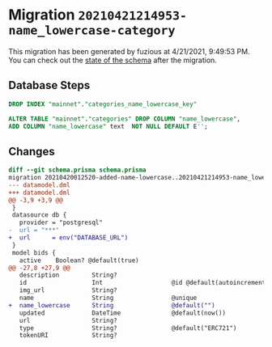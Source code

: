 # Migration `20210421214953-name_lowercase-category`

This migration has been generated by fuzious at 4/21/2021, 9:49:53 PM.
You can check out the [state of the schema](./schema.prisma) after the migration.

## Database Steps

```sql
DROP INDEX "mainnet"."categories_name_lowercase_key"

ALTER TABLE "mainnet"."categories" DROP COLUMN "name_lowercase",
ADD COLUMN "name_lowercase" text  NOT NULL DEFAULT E'';
```

## Changes

```diff
diff --git schema.prisma schema.prisma
migration 20210420012520-added-name-lowercase..20210421214953-name_lowercase-category
--- datamodel.dml
+++ datamodel.dml
@@ -3,9 +3,9 @@
 }
 datasource db {
   provider = "postgresql"
-  url = "***"
+  url      = env("DATABASE_URL")
 }
 model bids {
   active    Boolean? @default(true)
@@ -27,8 +27,9 @@
   description         String?
   id                  Int                   @id @default(autoincrement())
   img_url             String?
   name                String                @unique
+  name_lowercase      String                @default("")
   updated             DateTime              @default(now())
   url                 String?
   type                String?               @default("ERC721")
   tokenURI            String?
```


